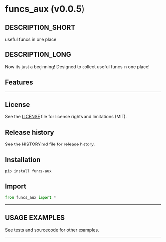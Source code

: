 # funcs_aux (v0.0.5)

## DESCRIPTION_SHORT
useful funcs in one place

## DESCRIPTION_LONG
Now its just a beginning!
Designed to collect useful funcs in one place!


## Features


********************************************************************************
## License
See the [LICENSE](LICENSE) file for license rights and limitations (MIT).


## Release history
See the [HISTORY.md](HISTORY.md) file for release history.


## Installation
```commandline
pip install funcs-aux
```


## Import
```python
from funcs_aux import *
```


********************************************************************************
## USAGE EXAMPLES
See tests and sourcecode for other examples.

********************************************************************************
